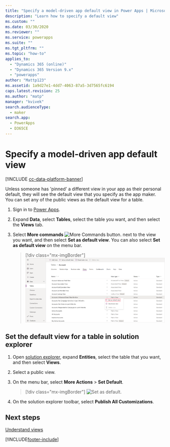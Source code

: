```yaml
---
title: "Specify a model-driven app default view in Power Apps | MicrosoftDocs"
description: "Learn how to specify a default view"
ms.custom: ""
ms.date: 03/30/2020
ms.reviewer: ""
ms.service: powerapps
ms.suite: ""
ms.tgt_pltfrm: ""
ms.topic: "how-to"
applies_to: 
  - "Dynamics 365 (online)"
  - "Dynamics 365 Version 9.x"
  - "powerapps"
author: "Mattp123"
ms.assetid: 1a9d27e1-4dd7-4063-87a5-3d7565fc6194
caps.latest.revision: 25
ms.author: "matp"
manager: "kvivek"
search.audienceType: 
  - maker
search.app: 
  - PowerApps
  - D365CE
---
```

# Specify a model-driven app default view

[!INCLUDE [cc-data-platform-banner](../../includes/cc-data-platform-banner.md)]

<a name="BKMK_SetDefaultView"></a>   

Unless someone has 'pinned' a different view in your app as their personal default, they will see the default view that you specify as the app maker. You can set any of the public views as the default view for a table.  
  
1.  Sign in to [Power Apps](https://make.powerapps.com/?utm_source=padocs&utm_medium=linkinadoc&utm_campaign=referralsfromdoc).  

2.  Expand **Data**, select **Tables**, select the table you want, and then select the **Views** tab.

3.  Select **More commands** ![More Commands button.](media/more-commands.gif "More Commands button for Forms") next to the view you want, and then select **Set as default view**. You can also select **Set as default view** on the menu bar.

    > [!div class="mx-imgBorder"] 
    > ![Set as default view.](media/set-as-default-menu-maker.png)

## Set the default view for a table in solution explorer 
  
1.  Open [solution explorer](advanced-navigation.md#solution-explorer), expand **Entities**, select the table that you want, and then select **Views**.    
  
2.  Select a public view.  
  
3.  On the menu bar, select **More Actions** > **Set Default**.  

    > [!div class="mx-imgBorder"] 
    > ![Set as default.](media/set-as-default-menu.png)
  
4.  On the solution explorer toolbar, select **Publish All Customizations**.  

## Next steps
[Understand views](create-edit-views.md)


[!INCLUDE[footer-include](../../includes/footer-banner.md)]